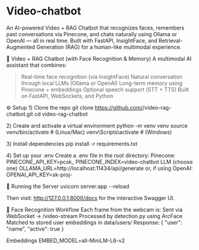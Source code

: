 # Video-chatbot
An AI-powered Video + RAG Chatbot that recognizes faces, remembers past conversations via Pinecone, and chats naturally using Ollama or OpenAI — all in real time. Built with FastAPI, InsightFace, and Retrieval-Augmented Generation (RAG) for a human-like multimodal experience.

🎥 Video + RAG Chatbot (with Face Recognition & Memory)
A multimodal AI assistant that combines:
> Real-time face recognition (via InsightFace)
> Natural conversation through local LLMs (Ollama or OpenAI)
> Long-term memory using Pinecone + embeddings
> Optional speech support (STT + TTS)
> Built on FastAPI, WebSockets, and Python

⚙️ Setup
1️) Clone the repo
git clone https://github.com/<your-username>/video-rag-chatbot.git
cd video-rag-chatbot

2️) Create and activate a virtual environment
python -m venv venv
source venv/bin/activate   # (Linux/Mac)
venv\Scripts\activate      # (Windows)

3️) Install dependencies
pip install -r requirements.txt

4️) Set up your .env
Create a .env file in the root directory:
Pinecone:
PINECONE_API_KEY=pcsk_
PINECONE_INDEX=video-chatbot
LLM (choose one)
OLLAMA_URL=http://localhost:11434/api/generate
or, if using OpenAI:
OPENAI_API_KEY=sk-proj-

🚀 Running the Server
uvicorn server:app --reload

Then visit:
http://127.0.0.1:8000/docs
for the interactive Swagger UI.


📸 Face Recognition Workflow
Each frame from the webcam is:
Sent via WebSocket → /video-stream
Processed by detection.py using ArcFace
Matched to stored user embeddings in data/users/
Response: { "user": "name", "active": true }

Embeddings
EMBED_MODEL=all-MiniLM-L6-v2
